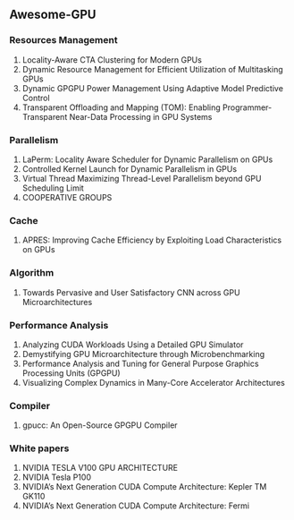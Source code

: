 Awesome-GPU
----

### Resources Management

1. Locality-Aware CTA Clustering for Modern GPUs
2. Dynamic Resource Management for Efficient Utilization of Multitasking GPUs 
4. Dynamic GPGPU Power Management Using Adaptive Model Predictive Control
5. Transparent Offloading and Mapping (TOM): Enabling Programmer-Transparent Near-Data Processing in GPU Systems

### Parallelism

1. LaPerm: Locality Aware Scheduler for Dynamic Parallelism on GPUs
2. Controlled Kernel Launch for Dynamic Parallelism in GPUs
3. Virtual Thread Maximizing Thread-Level Parallelism beyond GPU Scheduling Limit
4. COOPERATIVE GROUPS

### Cache

1. APRES: Improving Cache Efficiency by Exploiting Load Characteristics on GPUs

### Algorithm

1. Towards Pervasive and User Satisfactory CNN across GPU Microarchitectures

### Performance Analysis

1. Analyzing CUDA Workloads Using a Detailed GPU Simulator
2. Demystifying GPU Microarchitecture through Microbenchmarking
3. Performance Analysis and Tuning for General Purpose Graphics Processing Units
(GPGPU)
4. Visualizing Complex Dynamics in Many-Core Accelerator Architectures

### Compiler

1. gpucc: An Open-Source GPGPU Compiler

### White papers

1. NVIDIA TESLA V100 GPU ARCHITECTURE 
2. NVIDIA Tesla P100
3. NVIDIA’s Next Generation CUDA Compute Architecture: Kepler TM GK110
4. NVIDIA’s Next Generation CUDA Compute Architecture: Fermi
